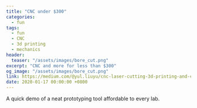 ```yaml
---
title: "CNC under $300"
categories:
  - fun
tags:
  - fun
  - CNC
  - 3d printing
  - mechanics
header:
  teaser: "/assets/images/bore_cut.png"
excerpt: "CNC and more for less than $300"
og_image: "/assets/images/bore_cut.png"
link: https://medium.com/@yul.liuyu/cnc-laser-cutting-3d-printing-and-cmm-under-300-a8adb82d7555 
date: 2020-01-17 00:00:00 +0800
---
```

A quick demo of a neat prototyping tool affordable to every lab.





